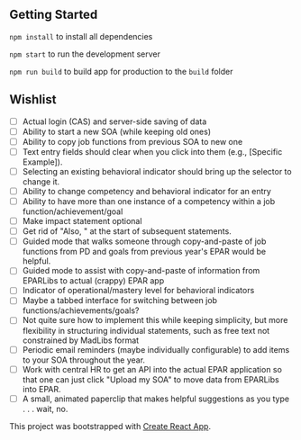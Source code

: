 ## Getting Started
`npm install` to install all dependencies

`npm start` to run the development server

`npm run build` to build app for production to the `build` folder

## Wishlist
- [ ] Actual login (CAS) and server-side saving of data
- [ ] Ability to start a new SOA (while keeping old ones)
- [ ] Ability to copy job functions from previous SOA to new one
- [ ] Text entry fields should clear when you click into them (e.g., [Specific Example]).
- [ ] Selecting an existing behavioral indicator should bring up the selector to change it.
- [ ] Ability to change competency and behavioral indicator for an entry
- [ ] Ability to have more than one instance of a competency within a job function/achievement/goal
- [ ] Make impact statement optional
- [ ] Get rid of "Also, " at the start of subsequent statements.
- [ ] Guided mode that walks someone through copy-and-paste of job functions from PD and goals from previous year's EPAR would be helpful.
- [ ] Guided mode to assist with copy-and-paste of information from EPARLibs to actual (crappy) EPAR app
- [ ] Indicator of operational/mastery level for behavioral indicators
- [ ] Maybe a tabbed interface for switching between job functions/achievements/goals?
- [ ] Not quite sure how to implement this while keeping simplicity, but more flexibility in structuring individual statements, such as free text not constrained by MadLibs format
- [ ] Periodic email reminders (maybe individually configurable) to add items to your SOA throughout the year.
- [ ] Work with central HR to get an API into the actual EPAR application so that one can just click "Upload my SOA" to move data from EPARLibs into EPAR.
- [ ] A small, animated paperclip that makes helpful suggestions as you type . . . wait, no.

This project was bootstrapped with [Create React App](https://github.com/facebookincubator/create-react-app).
